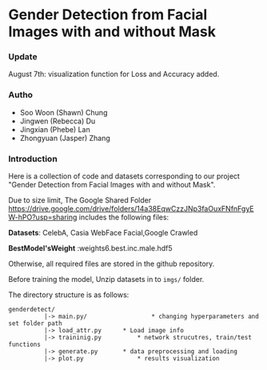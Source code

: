 # Gender Detection from Facial Images with and without Mask
### Update

August 7th: visualization function for Loss and Accuracy added.

### Autho

* Soo Woon (Shawn) Chung
* Jingwen (Rebecca) Du
* Jingxian (Phebe) Lan
* Zhongyuan (Jasper) Zhang

### Introduction

Here is a collection of code and datasets corresponding to our project "Gender Detection from Facial Images with and without Mask".

Due to size limit, The Google Shared Folder https://drive.google.com/drive/folders/14a38EqwCzzJNp3faOuxFNfnFgyEW-hPO?usp=sharing includes the following files:

**Datasets**: CelebA, Casia WebFace Facial,Google Crawled

**BestModel'sWeight** :weights6.best.inc.male.hdf5

Otherwise, all required files are stored in the github repository.

Before training the model, Unzip datasets in to `imgs/` folder.

The directory structure is as follows:
```
genderdetect/
          |-> main.py/ 					* changing hyperparameters and set folder path
          |-> load_attr.py      * Load image info
          |-> traininig.py 			* network strucutres, train/test functions
          |-> generate.py       * data preprocessing and loading
          |-> plot.py      			* results visualization
```

